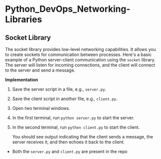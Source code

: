 # Python_DevOps_Networking-Libraries

## Socket Library

The socket library provides low-level networking capabilities. It allows you to create sockets for communication between processes. Here's a basic example of a Python server-client communication using the `socket` library. The server will listen for incoming connections, and the client will connect to the server and send a message.

**Implementation**

1. Save the server script in a file, e.g., `server.py`.
2. Save the client script in another file, e.g., `client.py`.
3. Open two terminal windows.
4. In the first terminal, run `python server.py` to start the server.
5. In the second terminal, run `python client.py` to start the client.

    You should see output indicating that the client sends a message, the server receives it, and then echoes it back to the client.

- Both the `server.py` and `client.py` are present in the repo 
